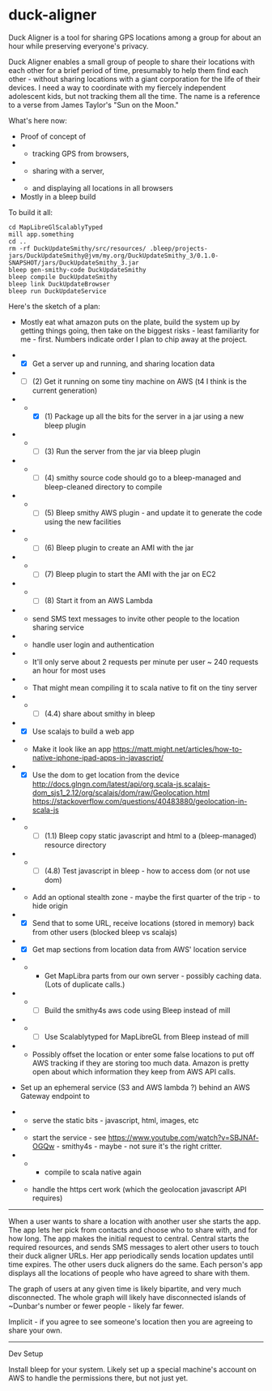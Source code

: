 # duck-aligner
Duck Aligner is a tool for sharing GPS locations among a group for about an hour while preserving everyone's privacy.

Duck Aligner enables a small group of people to share their locations with each other for a brief period of time, presumably to help them find each other - without sharing locations with a giant corporation for the life of their devices. I need a way to coordinate with my fiercely independent adolescent kids, but not tracking them all the time. The name is a reference to a verse from James Taylor's "Sun on the Moon."
             
What's here now:

* Proof of concept of 
* * tracking GPS from browsers, 
* * sharing with a server, 
* * and displaying all locations in all browsers
* Mostly in a bleep build 

To build it all:

```shell
cd MapLibreGlScalablyTyped
mill app.something
cd ..
rm -rf DuckUpdateSmithy/src/resources/ .bleep/projects-jars/DuckUpdateSmithy@jvm/my.org/DuckUpdateSmithy_3/0.1.0-SNAPSHOT/jars/DuckUpdateSmithy_3.jar
bleep gen-smithy-code DuckUpdateSmithy
bleep compile DuckUpdateSmithy
bleep link DuckUpdateBrowser
bleep run DuckUpdateService 
```

Here's the sketch of a plan:

* Mostly eat what amazon puts on the plate, build the system up by getting things going, then take on the biggest risks - least familiarity for me - first. Numbers indicate order I plan to chip away at the project.
          
* - [x] Get a server up and running, and sharing location data
* - [ ] (2) Get it running on some tiny machine on AWS (t4 I think is the current generation)
* * - [x] (1) Package up all the bits for the server in a jar using a new bleep plugin
* * - [ ] (3) Run the server from the jar via bleep plugin
* * - [ ] (4) smithy source code should go to a bleep-managed and bleep-cleaned directory to compile
* * - [ ] (5) Bleep smithy AWS plugin - and update it to generate the code using the new facilities
* * - [ ] (6) Bleep plugin to create an AMI with the jar
* * - [ ] (7) Bleep plugin to start the AMI with the jar on EC2
* * - [ ] (8) Start it from an AWS Lambda
* * send SMS text messages to invite other people to the location sharing service
* * handle user login and authentication

* * It'll only serve about 2 requests per minute per user ~ 240 requests an hour for most uses
* * That might mean compiling it to scala native to fit on the tiny server
* * - [ ] (4.4) share about smithy in bleep

* - [x] Use scalajs to build a web app
* *  Make it look like an app https://matt.might.net/articles/how-to-native-iphone-ipad-apps-in-javascript/
* - [x] Use the dom to get location from the device http://docs.glngn.com/latest/api/org.scala-js.scalajs-dom_sjs1_2.12/org/scalajs/dom/raw/Geolocation.html https://stackoverflow.com/questions/40483880/geolocation-in-scala-js
* * - [ ] (1.1) Bleep copy static javascript and html to a (bleep-managed) resource directory
* * - [ ] (4.8) Test javascript in bleep - how to access dom (or not use dom)
* * Add an optional stealth zone - maybe the first quarter of the trip - to hide origin
* - [x] Send that to some URL, receive locations (stored in memory) back from other users (blocked bleep vs scalajs)
* - [x] Get map sections from location data from AWS' location service
* * - Get MapLibra parts from our own server - possibly caching data. (Lots of duplicate calls.)
* * - [ ] Build the smithy4s aws code using Bleep instead of mill
* * - [ ] Use Scalablytyped for MapLibreGL from Bleep instead of mill
* * Possibly offset the location or enter some false locations to put off AWS tracking if they are storing too much data. Amazon is pretty open about which information they keep from AWS API calls.        
* Set up an ephemeral service (S3 and AWS lambda ?) behind an AWS Gateway endpoint to 
* * serve the static bits - javascript, html, images, etc
* * start the service - see https://www.youtube.com/watch?v=SBJNAf-OGQw - smithy4s - maybe - not sure it's the right critter.
* * * compile to scala native again
* * handle the https cert work (which the geolocation javascript API requires)

---

When a user wants to share a location with another user she starts the app. The app lets her pick from contacts and choose who to share with, and for how long. The app makes the initial request to central. Central starts the required resources, and sends SMS messages to alert other users to touch their duck aligner URLs. Her app periodically sends location updates until time expires. The other users duck aligners do the same. Each person's app displays all the locations of people who have agreed to share with them. 

The graph of users at any given time is likely bipartite, and very much disconnected. The whole graph will likely have disconnected islands of ~Dunbar's number or fewer people - likely far fewer.

Implicit - if you agree to see someone's location then you are agreeing to share your own.


---

Dev Setup

Install bleep for your system. Likely set up a special machine's account on AWS to handle the permissions there, but not just yet.